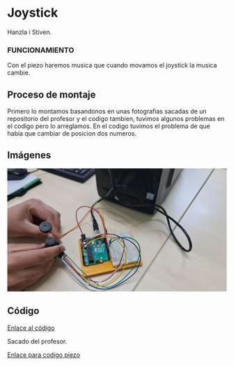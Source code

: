 # Joystick

Hanzla i Stiven.

### FUNCIONAMIENTO
Con el piezo haremos musica que cuando movamos el joystick  la musica cambie.

## Proceso de montaje
Primero lo montamos basandonos en unas fotografias sacadas de un repositorio del profesor y el codigo tambien, tuvimos algunos problemas en el codigo pero lo arreglamos.
En el codigo tuvimos el problema de que habia que cambiar de posicion dos numeros.
## Imágenes
![joystick](https://github.com/St1v3n3223/1er-Trimestre/blob/37cba7a43616c5e94d251392e592e30d3704f4d9/WhatsApp%20Image%202022-02-02%20at%2010.06.47.jpeg)


## Código

[Enlace al código ](https://github.com/d-prieto/arduinoCourse/blob/main/joysticktest.ino)

Sacado del profesor.

[Enlace para codigo piezo](https://github.com/Hanzla55/Arduino/blob/c1f8d44c79ee54a9f0c2294a30087094b3b5e040/JoyStick.md)

